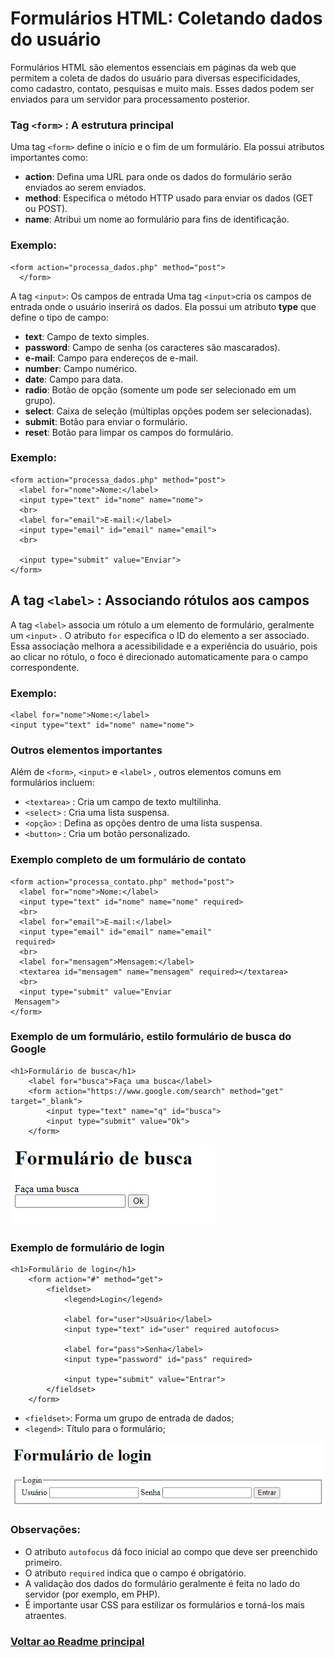 # Formulários HTML: Coletando dados do usuário

Formulários HTML são elementos essenciais em páginas da web que permitem a coleta de dados do usuário para diversas especificidades, como cadastro, contato, pesquisas e muito mais. Esses dados podem ser enviados para um servidor para processamento posterior.

### Tag `<form>` : A estrutura principal

Uma tag `<form>` define o início e o fim de um formulário. Ela possui atributos importantes como:

- **action**: Defina uma URL para onde os dados do formulário serão enviados ao serem enviados.
- **method**: Especifica o método HTTP usado para enviar os dados (GET ou POST).
- **name**: Atribui um nome ao formulário para fins de identificação.

### Exemplo:

```
<form action="processa_dados.php" method="post">
  </form>
```

A tag `<input>`: Os campos de entrada
Uma tag `<input>`cria os campos de entrada onde o usuário inserirá os dados. Ela possui um atributo **type** que define o tipo de campo:

- **text**: Campo de texto simples.
- **password**: Campo de senha (os caracteres são mascarados).
- **e-mail**: Campo para endereços de e-mail.
- **number**: Campo numérico.
- **date**: Campo para data.
- **radio**: Botão de opção (somente um pode ser selecionado em um grupo).
- **select**: Caixa de seleção (múltiplas opções podem ser selecionadas).
- **submit**: Botão para enviar o formulário.
- **reset**: Botão para limpar os campos do formulário.

### Exemplo:

```
<form action="processa_dados.php" method="post">
  <label for="nome">Nome:</label>
  <input type="text" id="nome" name="nome">
  <br>
  <label for="email">E-mail:</label>
  <input type="email" id="email" name="email">
  <br>   

  <input type="submit" value="Enviar">
</form> 
```

## A tag `<label>` : Associando rótulos aos campos
A tag `<label>` associa um rótulo a um elemento de formulário, geralmente um `<input>` . O atributo `for` especifica o ID do elemento a ser associado. Essa associação melhora a acessibilidade e a experiência do usuário, pois ao clicar no rótulo, o foco é direcionado automaticamente para o campo correspondente.

### Exemplo:

```
<label for="nome">Nome:</label>
<input type="text" id="nome" name="nome">
```


### Outros elementos importantes

Além de `<form>`, `<input>` e `<label>` , outros elementos comuns em formulários incluem:

- `<textarea>` : Cria um campo de texto multilinha.
- `<select>` : Cria uma lista suspensa.
- `<opção>` : Defina as opções dentro de uma lista suspensa.
- `<button>` : Cria um botão personalizado.

### Exemplo completo de um formulário de contato

```
<form action="processa_contato.php" method="post">
  <label for="nome">Nome:</label>
  <input type="text" id="nome" name="nome" required>
  <br>
  <label for="email">E-mail:</label>
  <input type="email" id="email" name="email"   
 required>
  <br>
  <label for="mensagem">Mensagem:</label>
  <textarea id="mensagem" name="mensagem" required></textarea>
  <br>
  <input type="submit" value="Enviar   
 Mensagem">
</form>
```

### Exemplo de um formulário, estilo formulário de busca do Google

```
<h1>Formulário de busca</h1>
    <label for="busca">Faça uma busca</label>
    <form action="https://www.google.com/search" method="get" target="_blank">
        <input type="text" name="q" id="busca">
        <input type="submit" value="Ok">
    </form>
```

<img src="img/formulario-busca.jpg">

### Exemplo de formulário de login

```
<h1>Formulário de login</h1>
    <form action="#" method="get">
        <fieldset>
            <legend>Login</legend>

            <label for="user">Usuário</label>
            <input type="text" id="user" required autofocus>

            <label for="pass">Senha</label>
            <input type="password" id="pass" required>

            <input type="submit" value="Entrar">
        </fieldset>
    </form>
```

- `<fieldset>`: Forma um grupo de entrada de dados;
- `<legend>`: Título para o formulário;

<img src="img/formulario-login.jpg">

### Observações:

- O atributo `autofocus` dá foco inicial ao compo que deve ser preenchido primeiro.
- O atributo `required` indica que o campo é obrigatório.
- A validação dos dados do formulário geralmente é feita no lado do servidor (por exemplo, em PHP).
- É importante usar CSS para estilizar os formulários e torná-los mais atraentes.

### [Voltar ao Readme principal](../README.md)